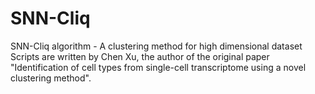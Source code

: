 # SNN-Cliq
SNN-Cliq algorithm - A clustering method for high dimensional dataset
Scripts are written by Chen Xu, the author of the original paper "Identification of cell types from single-cell transcriptome using a novel clustering method". 
